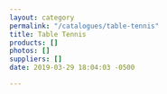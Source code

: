 ```yaml
---
layout: category
permalink: "/catalogues/table-tennis"
title: Table Tennis
products: []
photos: []
suppliers: []
date: 2019-03-29 18:04:03 -0500

---
```

